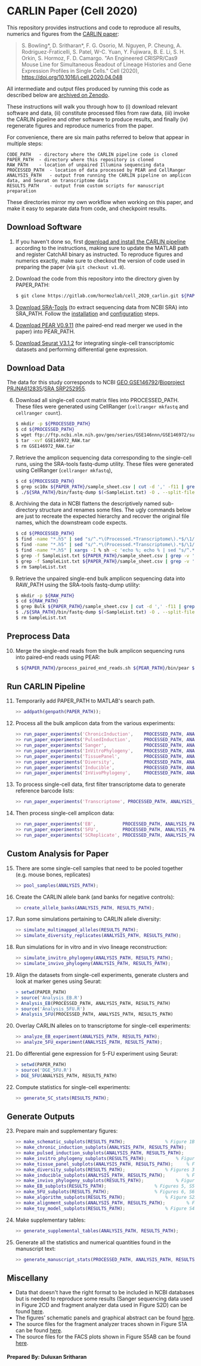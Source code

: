 # CARLIN Paper (Cell 2020)

This repository provides instructions and code to reproduce all results, numerics and figures from the [CARLIN paper](https://doi.org/10.1016/j.cell.2020.04.048):

> S. Bowling*, D. Sritharan*, F. G. Osorio, M. Nguyen, P. Cheung, 
A. Rodriguez-Fraticelli, S. Patel, W-C. Yuan, Y. Fujiwara, B. E. Li, S. H. Orkin, 
S. Hormoz, F. D. Camargo. "An Engineered CRISPR/Cas9 Mouse Line for 
Simultaneous Readout of Lineage Histories and Gene Expression Profiles 
in Single Cells." Cell (2020), https://doi.org/10.1016/j.cell.2020.04.048 

All intermediate and output files produced by running this code as described below are [archived on Zenodo](https://zenodo.org/record/4817818).

These instructions will walk you through how to (i) download relevant software and data, (ii) constitute processed files from raw data, (iii) invoke the CARLIN pipeline and other software to produce results, and finally (iv) regenerate figures and reproduce numerics from the paper.

For convenience, there are six main paths referred to below that appear in multiple steps:

	CODE_PATH	- directory where the CARLIN pipeline code is cloned
	PAPER_PATH	- directory where this repository is cloned
	RAW_PATH  	- location of unpaired Illumina sequencing data
	PROCESSED_PATH	- location of data processed by PEAR and CellRanger
	ANALYSIS_PATH	- output from running the CARLIN pipeline on amplicon data, and Seurat on transcriptome data
	RESULTS_PATH	- output from custom scripts for manuscript preparation

These directories mirror my own workflow when working on this paper, and make it easy to separate data from code, and checkpoint results.

## Download Software

1. If you haven't done so, first [download and install the CARLIN pipeline](https://gitlab.com/hormozlab/carlin) according to the instructions, making sure to update the MATLAB path and register CatchAll binary as instructed. To reproduce figures and numerics exactly, make sure to checkout the version of code used in preparing the paper (via `git checkout v1.0`).

2. Download the code from this repository into the directory given by PAPER_PATH:

	```bash
	$ git clone https://gitlab.com/hormozlab/cell_2020_carlin.git ${PAPER_PATH}
	```

3. [Download SRA-Tools](https://github.com/ncbi/sra-tools/wiki/01.-Downloading-SRA-Toolkit) (to extract sequencing data from NCBI SRA) into SRA_PATH. Follow the [installation](https://github.com/ncbi/sra-tools/wiki/02.-Installing-SRA-Toolkit) and [configuration](https://github.com/ncbi/sra-tools/wiki/03.-Quick-Toolkit-Configuration) steps.

4. [Download PEAR V0.9.11](https://www.h-its.org/downloads/pear-academic) (the paired-end read merger we used in the paper) into PEAR_PATH. 

5. [Download Seurat V3.1.2](https://satijalab.org/seurat/install.html) for integrating single-cell transcriptomic datasets and performing differential gene expression.

## Download Data

The data for this study corresponds to NCBI [GEO GSE146792](https://www.ncbi.nlm.nih.gov/geo/query/acc.cgi?acc=GSE146972)/[Bioproject PRJNA612835](https://www.ncbi.nlm.nih.gov//bioproject/PRJNA612835)/[SRA SRP252955](https://trace.ncbi.nlm.nih.gov/Traces/sra/?study=SRP252955). 

6. Download all single-cell count matrix files into PROCESSED_PATH. These files were generated using CellRanger (`cellranger mkfastq` and `cellranger count`).

	```bash
	$ mkdir -p ${PROCESSED_PATH}
	$ cd ${PROCESSED_PATH}
	$ wget ftp://ftp.ncbi.nlm.nih.gov/geo/series/GSE146nnn/GSE146972/suppl/GSE146972_RAW.tar
	$ tar -xvf GSE146972_RAW.tar
	$ rm GSE146972_RAW.tar
	```

7. Retrieve the amplicon sequencing data corresponding to the single-cell runs, using the SRA-tools fastq-dump utility. These files were generated using CellRanger (`cellranger mkfastq`),

	```bash
	$ cd ${PROCESSED_PATH}
	$ grep sc10x ${PAPER_PATH}/sample_sheet.csv | cut -d ',' -f11 | grep -v ';' > SampleList.txt	
	$ ./${SRA_PATH}/bin/fastq-dump $(<SampleList.txt) -O . --split-files --gzip	
	```

8. Archiving the data in NCBI flattens the descriptively named sub-directory structure and renames some files. The ugly commands below are just to recreate the expected hierarchy and recover the original file names, which the downstream code expects.

	```bash
	$ cd ${PROCESSED_PATH}
	$ find -name "*.h5" | sed "s/^.*\(Processed.*Transcriptome\).*$/\1/" | sed "s:_:/:g" | sed "s@Processed/@@g" | xargs -n1 mkdir -p
	$ find -name "*.h5" | sed "s/^.*\(Processed.*Transcriptome\).*$/\1/" | sed "s:_:/:g" | sed "s@Processed/@@g" | sed "s@Transcriptome@Amplicon@g" | xargs -n1 mkdir -p
	$ find -name "*.h5" | xargs -I % sh -c 'echo %; echo % | sed "s/^.*\(Processed.*\).*$/\1/" | sed -e :1 -e "s@\(.*\)_\(.*filtered\)@\1/\2@;t1" | sed 's@Processed/@@g' ' | xargs -n2 mv
	$ grep -f SampleList.txt ${PAPER_PATH}/sample_sheet.csv | grep -v ';' | cut -d ',' -f6,8,11 | sed 's%/Replicate.*,%,%' | xargs -I % sh -c ' echo % | sed "s@.*,@@" | sed "s/$/_1.fastq.gz/"; echo % | sed "s@\([^,]*\),\([^,]*\),\([^,]*\)@\2/\1_R1_001.fastq.gz@g" ' | xargs -n2 mv
	$ grep -f SampleList.txt ${PAPER_PATH}/sample_sheet.csv | grep -v ';' | cut -d ',' -f6,8,11 | sed 's%/Replicate.*,%,%' | xargs -I % sh -c ' echo % | sed "s@.*,@@" | sed "s/$/_2.fastq.gz/"; echo % | sed "s@\([^,]*\),\([^,]*\),\([^,]*\)@\2/\1_R2_001.fastq.gz@g" ' | xargs -n2 mv
	$ rm SampleList.txt
	```

9. Retrieve the unpaired single-end bulk amplicon sequencing data into RAW_PATH using the SRA-tools fastq-dump utility:

    ```bash
	$ mkdir -p ${RAW_PATH}
	$ cd ${RAW_PATH}
	$ grep Bulk ${PAPER_PATH}/sample_sheet.csv | cut -d ',' -f11 | grep -v ';' > SampleList.txt
	$ ./${SRA_PATH}/bin/fastq-dump $(<SampleList.txt) -O . --split-files --gzip
	$ rm SampleList.txt
	```

## Preprocess Data	

10. Merge the single-end reads from the bulk amplicon sequencing runs into paired-end reads using PEAR:

    ```bash
	$ ${PAPER_PATH}/process_paired_end_reads.sh ${PEAR_PATH}/bin/pear ${PAPER_PATH}/sample_sheet.csv ${RAW_PATH} ${PROCESSED_PATH} -SRA
    ```

## Run CARLIN Pipeline	

11. Temporarily add PAPER_PATH to MATLAB's search path.

	```MATLAB
	>> addpath(genpath(PAPER_PATH));
	```

12. Process all the bulk amplicon data from the various experiments:

    ```MATLAB
	>> run_paper_experiments('ChronicInduction',    PROCESSED_PATH, ANALYSIS_PATH);		% Related to Figure 1
	>> run_paper_experiments('PulsedInduction',     PROCESSED_PATH, ANALYSIS_PATH);		% Related to Figure 2
	>> run_paper_experiments('Sanger',              PROCESSED_PATH, ANALYSIS_PATH);		% Related to Figure 2
	>> run_paper_experiments('InVitroPhylogeny',    PROCESSED_PATH, ANALYSIS_PATH);		% Related to Figure 2
	>> run_paper_experiments('TissuePanel',         PROCESSED_PATH, ANALYSIS_PATH);		% Related to Figure 3
	>> run_paper_experiments('Diversity', 	        PROCESSED_PATH, ANALYSIS_PATH);		% Related to Figure 3
	>> run_paper_experiments('Inducible',           PROCESSED_PATH, ANALYSIS_PATH);		% Related to Figure 3
	>> run_paper_experiments('InVivoPhylogeny',     PROCESSED_PATH, ANALYSIS_PATH);		% Related to Figure 4
    ```

13. To process single-cell data, first filter transcriptome data to generate reference barcode lists:

    ```MATLAB
	>> run_paper_experiments('Transcriptome', PROCESSED_PATH, ANALYSIS_PATH);
    ```

14. Then process single-cell amplicon data:

    ```MATLAB
	>> run_paper_experiments('EB',	        PROCESSED_PATH, ANALYSIS_PATH);			% Related to Figure 5
	>> run_paper_experiments('5FU',	        PROCESSED_PATH, ANALYSIS_PATH);			% Related to Figure 6
	>> run_paper_experiments('SCReplicate', PROCESSED_PATH, ANALYSIS_PATH);			% Related to Figure 6
    ```

## Custom Analysis for Paper

15. There are some single-cell samples that need to be pooled together (e.g. mouse bones, replicates)

    ```MATLAB
	>> pool_samples(ANALYSIS_PATH);
    ```

16. Create the CARLIN allele bank (and banks for negative controls):

    ```MATLAB
	>> create_allele_banks(ANALYSIS_PATH, RESULTS_PATH);
    ```

17. Run some simulations pertaining to CARLIN allele diversity:

    ```MATLAB
	>> simulate_multimapped_alleles(RESULTS_PATH);
	>> simulate_diversity_replicates(ANALYSIS_PATH, RESULTS_PATH);
    ```

18. Run simulations for in vitro and in vivo lineage reconstruction:

    ```MATLAB
	>> simulate_invitro_phylogeny(ANALYSIS_PATH, RESULTS_PATH);
	>> simulate_invivo_phylogeny(ANALYSIS_PATH, RESULTS_PATH);
    ```

19. Align the datasets from single-cell experiments, generate clusters and look at marker genes using Seurat:
	
    ```R
	> setwd(PAPER_PATH)
    > source('Analysis_EB.R')
	> Analysis_EB(PROCESSED_PATH, ANALYSIS_PATH, RESULTS_PATH)
	> source('Analysis_5FU.R')
	> Analysis_5FU(PROCESSED_PATH, ANALYSIS_PATH, RESULTS_PATH)
    ```

20. Overlay CARLIN alleles on to transcriptome for single-cell experiments:
	
    ```MATLAB
	>> analyze_EB_experiment(ANALYSIS_PATH, RESULTS_PATH);
	>> analyze_5FU_experiment(ANALYSIS_PATH, RESULTS_PATH);
	```

21. Do differential gene expression for 5-FU experiment using Seurat:

	```R
	> setwd(PAPER_PATH)
    > source('DGE_5FU.R')
	> DGE_5FU(ANALYSIS_PATH, RESULTS_PATH)
	```

22. Compute statistics for single-cell experiments:

	```MATLAB
	>> generate_SC_stats(RESULTS_PATH);
    ```

## Generate Outputs

23. Prepare main and supplementary figures:

    ```MATLAB
	>> make_schematic_subplots(RESULTS_PATH);				% Figure 1B
	>> make_chronic_induction_subplots(ANALYSIS_PATH, RESULTS_PATH);	% Figures 1C-H, S1C-F
	>> make_pulsed_induction_subplots(ANALYSIS_PATH, RESULTS_PATH);		% Figures 2A, S1G
	>> make_invitro_phylogeny_subplots(RESULTS_PATH);			% Figures 2CD, S4C
	>> make_tissue_panel_subplots(ANALYSIS_PATH, RESULTS_PATH);		% Figures 3B, S3AB
	>> make_diversity_subplots(RESULTS_PATH);				% Figures 3C-I, S3C-E
	>> make_inducible_subplots(ANALYSIS_PATH, RESULTS_PATH);		% Figure S3F
	>> make_invivo_phylogeny_subplots(RESULTS_PATH);			% Figures 4, S4D
	>> make_EB_subplots(RESULTS_PATH);					% Figures 5, S5
	>> make_5FU_subplots(RESULTS_PATH);					% Figures 6, S6
	>> make_algorithm_subplots(RESULTS_PATH);				% Figure S2A-C
	>> make_alignment_subplots(ANALYSIS_PATH, RESULTS_PATH);		% Figure S2D
	>> make_toy_model_subplots(RESULTS_PATH);				% Figure S4B
    ```

24. Make supplementary tables:

    ```MATLAB
	>> generate_supplemental_tables(ANALYSIS_PATH, RESULTS_PATH);
    ```

25. Generate all the statistics and numerical quantities found in the manuscript text:

    ```MATLAB
	>> generate_manuscript_stats(PROCESSED_PATH, ANALYSIS_PATH, RESULTS_PATH);
    ```

## Miscellany

- Data that doesn't have the right format to be included in NCBI databases but is needed to reproduce some results (Sanger sequencing data used in Figure 2CD and fragment analyzer data used in Figure S2D) can be found [here](https://gitlab.com/hormozlab/cell_2020_carlin/-/tree/master/data).
- The figures' schematic panels and graphical abstract can be found [here](https://gitlab.com/hormozlab/cell_2020_carlin/-/tree/master/figures/schematics). 
- The source files for the fragment analyzer traces shown in Figure S1A can be found [here](https://gitlab.com/hormozlab/cell_2020_carlin/-/tree/master/figures/fa_trace).
- The source files for the FACS plots shown in Figure S5AB can be found [here](https://gitlab.com/hormozlab/cell_2020_carlin/-/tree/master/figures/facs).

#### Prepared By: Duluxan Sritharan
